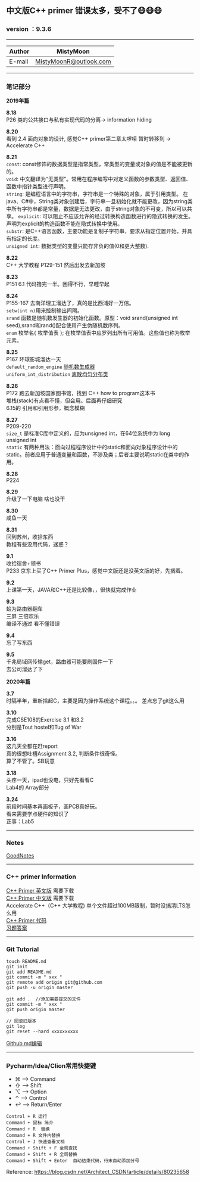 ## 中文版C++ primer 错误太多，受不了:mask::mask::mask:  

### version ：9.3.6


-----------------------
|Author|MistyMoon|
|---|---
|E-mail|MistyMoonR@outlook.com

-----------------------
### 笔记部分   
 

**2019年篇**   


**8.18**   
P26 类的公共接口与私有实现代码的分离-> information hiding  

**8.20**   
看到 2.4 面向对象的设计, 感觉C++ primer第二章太啰嗦 暂时转移到 -> Accelerate C++   

**8.21**  
`const`: const修饰的数据类型是指常类型，常类型的变量或对象的值是不能被更新的。  
`void`: 中文翻译为“无类型”。常用在程序编写中对定义函数的参数类型、返回值、函数中指针类型进行声明。  
`string`: 是编程语言中的字符串，字符串是一个特殊的对象，属于引用类型。 在java、C#中，String类对象创建后，字符串一旦初始化就不能更改，因为string类中所有字符串都是常量，数据是无法更改，由于string对象的不可变，所以可以共享。
`explicit`: 可以阻止不应该允许的经过转换构造函数进行的隐式转换的发生。声明为explicit的构造函数不能在隐式转换中使用。  
`substr`: 是C++语言函数，主要功能是复制子字符串，要求从指定位置开始，并具有指定的长度。  
`unsigned int`: 数据类型的变量只能存非负的值(0和更大整数).

**8.22**  
C++ 大学教程 P129-151 然后出发去新加坡  

**8.23**  
P151 6.1 代码撸完一半。困得不行，早睡早起

**8.24**  
P155-167 去南洋理工溜达了，真的是比西浦好一万倍。  
`setw(int n)`用来控制输出间隔。  
`srand` 函数是随机数发生器的初始化函数。原型：void srand(unsigned int seed);srand和rand()配合使用产生伪随机数序列。  
`enum` 枚举名{ 枚举值表 }; 在枚举值表中应罗列出所有可用值。这些值也称为枚举元素。  

**8.25**  
P167  环球影城溜达一天  
`default_random_engine` [随机数生成器](http://c.biancheng.net/view/638.html)  
`uniform_int_distribution` [离散均匀分布类](http://c.biancheng.net/view/639.html)   
  
**8.26**  
P172 跑去新加坡国家图书馆，找到 C++ how to program这本书  
堆栈(stack)有点看不懂，但会用。后面再仔细研究  
6.15的 引用和引用形参，概念模糊   

**8.27**  
P209-220  
`size_t` 是标准C库中定义的，应为unsigned int，在64位系统中为 long unsigned int  
`static` 有两种用法：面向过程程序设计中的static和面向对象程序设计中的static。前者应用于普通变量和函数，不涉及类；后者主要说明static在类中的作用。 

**8.28**  
P224

**8.29**  
升级了一下电脑 啥也没干

**8.30**  
咸鱼一天  

**8.31**  
回到苏州，收拾东西  
教程有些没用代码，迷惑？  

**9.1**  
收拾宿舍+领书  
P233 
京东上买了C++ Primer Plus，感觉中文版还是没英文版的好，先搁着。

**9.2**  
上课第一天，JAVA和C++还是比较像，，很快就完成作业  

**9.3**  
蛤为路由器翻车  
三屏 三倍欢乐  
编译不通过 看不懂错误  

**9.4**  
忘了写东西

**9.5**  
千兆局域网传输get，路由器可能要刷固件一下  
去公司溜达了下


**2020年篇**   

**3.7**  
时隔半年，重新拾起C，主要是因为操作系统这个课程。。。
差点忘了git这么用

**3.10**  
完成CSE108的Exercise 3.1 和3.2      
分别是Tout hostel和Tug of War

**3.16**  
这几天全都在赶report    
真的很想吐槽Assignment 3.2, 判断条件很奇怪。    
算了不管了。SB玩意  

**3.18**  
头疼一天，ipad也没电，只好先看看C  
Lab4的 Array部分 

**3.24**  
前段时间基本再画板子，画PCB真好玩。     
看来需要学点硬件的知识了        
正事：Lab5


-----------------------

### Notes
[GoodNotes](GoodNotes/README.md)

-----------------------

### C++ primer Information

[C++ Primer 英文版](C%2B%2B%20Primer.pdf) 需要下载   
[C++ Primer 中文版](C%2B%2B入门到精通%20.pdf) 需要下载  
Accelerate C++（C++ 大学教程) 单个文件超过100MB限制，暂时没搞清LTS怎么用  
[C++ Primer 代码](https://github.com/Mooophy/Cpp-Primer)  
[习题答案](https://wenku.baidu.com/view/e347512f2af90242a895e549.html)  

-----------------------

### Git Tutorial
```
touch README.md  
git init  
git add README.md  
git commit -m " xxx "  
git remote add origin git@github.com
git push -u origin master  
 
git add .  //添加需要提交的文件  
git commit -m " xxx "  
git push origin master  

// 回滚旧版本
git log  
git reset --hard xxxxxxxxxx  

```
[Github md编辑](https://github.com/guodongxiaren/README)

-----------------------

### Pycharm/Idea/Clion常用快捷键

* ⌘ ——> Command  
* ⇧ ——> Shift  
* ⌥ ——> Option  
* ⌃ ——> Control  
* ↩ ——> Return/Enter  

```
Control + R 运行
Command + 鼠标 简介
Command + R  替换  
Command + R 文件内替换
Control + J 快速查看文档
Command + Shift + F 全局查找  
Command + Shift + R 全局替换  
Command + Shift + Enter  自动结束代码，行末自动添加分号
```
Reference:   https://blog.csdn.net/Architect_CSDN/article/details/80235658
